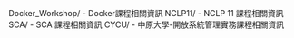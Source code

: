 
Docker_Workshop/ - Docker課程相關資訊
NCLP11/ - NCLP 11 課程相關資訊
SCA/ - SCA 課程相關資訊
CYCU/ - 中原大學-開放系統管理實務課程相關資訊
